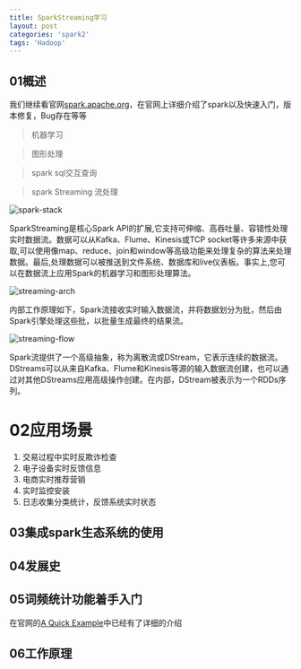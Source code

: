 ```yaml
---
title: SparkStreaming学习
layout: post
categories: 'spark2'
tags: 'Hadoop'
---
```

## 01概述
我们继续看官网[spark.apache.org](http://spark.apache.org/docs/latest/structured-streaming-programming-guide.html)，在官网上详细介绍了spark以及快速入门，版本修复，Bug存在等等

> 机器学习  


>图形处理

>spark sql交互查询

>spark Streaming 流处理 

![spark-stack](http://p1vuoao0b.bkt.clouddn.com/JekyllWriter/spark-stack.png)  
<!--more-->
SparkStreaming是核心Spark API的扩展,它支持可伸缩、高吞吐量、容错性处理实时数据流。数据可以从Kafka、Flume、Kinesis或TCP socket等许多来源中获取,可以使用像map、reduce、join和window等高级功能来处理复杂的算法来处理数据。最后,处理数据可以被推送到文件系统、数据库和live仪表板。事实上,您可以在数据流上应用Spark的机器学习和图形处理算法。 

![streaming-arch](http://p1vuoao0b.bkt.clouddn.com/JekyllWriter/streaming-arch.png)  

内部工作原理如下，Spark流接收实时输入数据流，并将数据划分为批，然后由Spark引擎处理这些批，以批量生成最终的结果流。  
 

![streaming-flow](http://p1vuoao0b.bkt.clouddn.com/JekyllWriter/streaming-flow.png)  

Spark流提供了一个高级抽象，称为离散流或DStream，它表示连续的数据流。DStreams可以从来自Kafka、Flume和Kinesis等源的输入数据流创建，也可以通过对其他DStreams应用高级操作创建。在内部，DStream被表示为一个RDDs序列。  



# 02应用场景
1. 交易过程中实时反欺诈检查
2. 电子设备实时反馈信息
3. 电商实时推荐营销
4. 实时监控安装
5. 日志收集分类统计，反馈系统实时状态

## 03集成spark生态系统的使用
## 04发展史
## 05词频统计功能着手入门  
在官网的[A Quick Example](http://spark.apache.org/docs/latest/streaming-programming-guide.html#a-quick-example)中已经有了详细的介绍

## 06工作原理